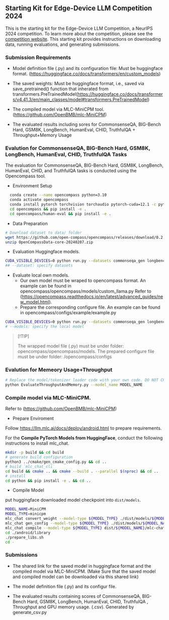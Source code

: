 ## Starting Kit for Edge-Device LLM Competition 2024 

This is the starting kit for the Edge-Device LLM Competition, a NeurIPS 2024 competition. To learn more about the competition, please see the [competition website](https://edge-llms-challenge.github.io/edge-llm-challenge.github.io/).  This starting kit provides instructions on downloading data, running evaluations, and generating submissions.

### Submission Requirements

- Model definition file (.py) and its configuration file: Must be huggingface format. (https://huggingface.co/docs/transformers/en/custom_models)

- The saved weights: Must be huggingface format, i.e., saved via save_pretrained() function that inherated from transformers.PreTrainedModel(https://huggingface.co/docs/transformers/v4.41.3/en/main_classes/model#transformers.PreTrainedModel)

- The compiled model via MLC-MiniCPM tool. (https://github.com/OpenBMB/mlc-MiniCPM)

- The evaluated results including sores for CommonsenseQA, BIG-Bench Hard, GSM8K, LongBench, HumanEval, CHID, TruthfulQA + Throughput+Memory Usage

### Evalution for CommonsenseQA, BIG-Bench Hard, GSM8K, LongBench, HumanEval, CHID, TruthfulQA Tasks

The evaluation for CommonsenseQA, BIG-Bench Hard, GSM8K, LongBench, HumanEval, CHID, and TruthfulQA tasks is conducted using the Opencompass tool.

- Environment Setup

```bash
  conda create --name opencompass python=3.10 
  conda activate opencompass
  conda install pytorch torchvision torchaudio pytorch-cuda=12.1 -c pytorch -c nvidia
  cd opencompass && pip install -e .
  cd opencompass/human-eval && pip install -e .
```

- Data Preparation

```bash
# Download dataset to data/ folder
wget https://github.com/open-compass/opencompass/releases/download/0.2.2.rc1/OpenCompassData-core-20240207.zip
unzip OpenCompassData-core-20240207.zip
```

- Evaluation Huggingface models.

```bash 
CUDA_VISIBLE_DEVICES=0 python run.py --datasets commonseqa_gen longbench bbh_gen gsm8k_gen humaneval_gen FewCLUE_chid_gen truthfulqa_gen --hf-num-gpus 1 --hf-type base --hf-path meta-llama/Meta-Llama-3-8B --debug --model-kwargs device_map='auto' trust_remote_code=True
## --dataset: specify datasets
```
- Evaluate local own models.
  - Our own model must be wraped to opencompass format. An example can be found in opencompass/opencompass/models/custom_llama.py Refer to (https://opencompass.readthedocs.io/en/latest/advanced_guides/new_model.html).
  - Prepare the corresponding configure file. An example can  be found in opencompass/configs/example/example.py 

```bash
CUDA_VISIBLE_DEVICES=0 python run.py --datasets commonseqa_gen longbench bbh_gen gsm8k_gen humaneval_gen FewCLUE_chid_gen truthfulqa_gen --hf-num-gpus 1 --hf-type base --models example --debug --model-kwargs device_map='auto' trust_remote_code=True
# --models: specify the local model
```

> \[!TIP\]
>
> The wrapped model file (.py) must be under folder: opencompass/opencompass/models.
> The prepared configure file must be under folder: /opencompass/configs



### Evalution for Memeory Usage+Throughput

```bash
# Replace the model/tokenizer loader code with your own code. DO NOT CHANGE THE HYPER-PARAMETER SETTING.
python EvaluateThroughputAndMemory.py --model_name MODEL_NAME
```

### Compile model via MLC-MiniCPM. 
Refer to (https://github.com/OpenBMB/mlc-MiniCPM)

- Prepare Enviroment

Follow https://llm.mlc.ai/docs/deploy/android.html to prepare requirements.

For the **Compile PyTorch Models from HuggingFace**,  conduct the following instructions to install mlc_chat.

```bash
mkdir -p build && cd build
# generate build configuration
python3 ../cmake/gen_cmake_config.py && cd ..
# build `mlc_chat_cli`
cd build && cmake .. && cmake --build . --parallel $(nproc) && cd ..
# install
cd python && pip install -e . && cd ..
```

- Compile Model

put huggingface downloaded model checkpoint into `dist/models`.

```bash
MODEL_NAME=MiniCPM
MODEL_TYPE=minicpm
mlc_chat convert_weight --model-type ${MODEL_TYPE} ./dist/models/${MODEL_NAME}-hf/  -o dist/$MODEL_NAME/
mlc_chat gen_config --model-type ${MODEL_TYPE} ./dist/models/${MODEL_NAME}-hf/ --conv-template LM --sliding-window-size 768 -o dist/${MODEL_NAME}/
mlc_chat compile --model-type ${MODEL_TYPE} dist/${MODEL_NAME}/mlc-chat-config.json --device android -o ./dist/libs/${MODEL_NAME}-android.tar
cd ./android/library
./prepare_libs.sh
cd -
```

### Submissions

- The shared link for the saved model in huggingface format and the compiled model via MLC-MiniCPM. (Make Sure that the saved model and compiled model can be downloaded via this shared link)

- The model definition file (.py) and its configur file. 

- The evaluated results containing scores of CommonsenseQA, BIG-Bench Hard, GSM8K, LongBench, HumanEval, CHID, TruthfulQA , Throughput and GPU memory usage. (.csv). Generated by generate_csv.py
